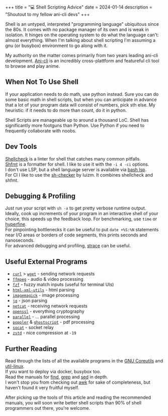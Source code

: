 +++
title = "💻 Shell Scripting Advice"
date = 2024-01-14
description = "Shoutout to my fellow ani-cli devs"
+++

Shell is an untyped, interpreted "programming language" ubiquitous since the 80s.
It comes with no package manager of its own and is weak in isolation.
It hinges on the operating system to do what the language can't: almost everything.
When I'm talking about shell scripting I'm assuming a gnu (or busybox) environment to go along with it.

My authority on the matter comes primarily from two years leading ani-cli development.
[Ani-cli](https://github.com/pystardust/ani-cli) is an incredibly cross-plattform and featureful cli tool to browse and play anime.

## When Not To Use Shell

If your application needs to do math, use python instead.
Sure you can do some basic math in shell scripts, but when you can anticipate in advance that a lot of your program data will consist of numbers, pick sth else.
My heuristic: if it needs to do more than count, do it in python.

Shell Scripts are manageable up to around a thousand LoC.
Shell has significantly more footguns than Python.
Use Python if you need to frequently collaborate with noobs.

## Dev Tools

[Shellcheck](https://github.com/koalaman/shellcheck) is a linter for shell that catches many common pitfalls. \
[Shfmt](https://github.com/patrickvane/shfmt) is a formatter for shell.
I like to use it with the `-i 4 -ci` options. \
I don't use LSP, but a shell language server is available via [bash lsp](https://github.com/bash-lsp/bash-language-server). \
For CI I like to use the [sh-checker](https://github.com/luizm/action-sh-checker) by luizm. It combines shellcheck and shfmt.

## Debugging & Profiling

Just run your script with `sh -x` to get pretty verbose runtime output. \
Ideally, cook up increments of your program in an interactive shell of your choice, this speeds up the feedback loop.
For benchmarking, use `time` or [hyperfine](https://github.com/sharkdp/hyperfine). \
For pinpointing bottlenecks it can be useful to put `date +%S:%N` statements near I/O areas or borders of code segments, this prints seconds and nanoseconds. \
For advanced debugging and profiling, [strace](https://strace.io/) can be useful.

## Useful External Programs

- [`curl`](https://curl.se/) > [`wget`](https://www.gnu.org/software/wget/) - sending network requests
- [`ffmpeg`](https://ffmpeg.org/) - audio & video processing
- [`fzf`](https://github.com/junegunn/fzf) - fuzzy match inputs (useful for terminal UIs)
- [`html-xml-utils`](https://www.w3.org/Tools/HTML-XML-utils/README) - html parsing
- [`imagemagick`](https://imagemagick.org/) - image processing
- [`jq`](https://jqlang.github.io/jq/) - json parsing
- [`netcat`](https://blog.ikuamike.io/posts/2021/netcat/) - receiving network requests
- [`openssl`](https://www.openssl.org/) - everything cryptography
- [`parallel`](https://www.gnu.org/software/parallel/) - ... parallel processing
- [`poppler`](https://poppler.freedesktop.org/) & [`ghostscript`](https://www.ghostscript.com/) - pdf processing
- [`socat`](https://copyconstruct.medium.com/socat-29453e9fc8a6) - socket relay
- [`zstd`](https://github.com/facebook/zstd) - nice compression at `-19`

## Further Reading

Read through the lists of all the available programs in the [GNU Coreutils](https://wiki.gentoo.org/wiki/GNU_Coreutils) and [util-linux](https://wiki.gentoo.org/wiki/Util-linux). \
If you want to deploy via docker, busybox too. \
Read the manuals for [find](https://www.gnu.org/software/findutils/manual/html_mono/find.html), [grep](https://www.gnu.org/software/grep/manual/grep.html) and [sed](https://www.gnu.org/software/sed/manual/sed.html) in depth. \
I won't stop you from checking out [awk](https://www.gnu.org/software/gawk/manual/gawk.html) for sake of completeness, but haven't found it very fruitful myself.

After picking up the tools of this article and reading the recommended manuals, you will soon write better shell scripts than 90% of shell programmers out there, you're welcome.
